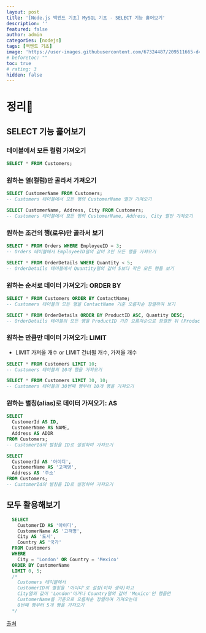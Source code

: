 ```yaml
---
layout: post
title: '[Node.js 백엔드 기초] MySQL 기초 - SELECT 기능 훑어보기'
description: ''
featured: false
author: admin
categories: [nodejs]
tags: [백엔드 기초]
image: 'https://user-images.githubusercontent.com/67324487/209511665-d4ed1958-a1d8-498a-b2d8-6075796a3e07.png'
# beforetoc: ""
toc: true
# rating: 3
hidden: false
---
```


# 정리📑

## SELECT 기능 훑어보기

### 테이블에서 모든 컬럼 가져오기

```sql
SELECT * FROM Customers;
```

### 원하는 열(컬럼)만 골라서 가져오기

```sql
SELECT CustomerName FROM Customers;
-- Customers 테이블에서 모든 행의 CustomerName 열만 가져오기

SELECT CustomerName, Address, City FROM Customers;
-- Customers 테이블에서 모든 행의 CustomerName, Address, City 열만 가져오기
```

### 원하는 조건의 행(로우)만 골라서 보기

```sql
SELECT * FROM Orders WHERE EmployeeID = 3;
-- Orders 테이블에서 EmployeeID열의 값이 3인 모든 행들 가져오기

SELECT * FROM OrderDetails WHERE Quantity < 5;
-- OrderDetails 테이블에서 Quantity열의 값이 5보다 작은 모든 행들 보기
```

### 원하는 순서로 데이터 가져오기: ORDER BY

```sql
SELECT * FROM Customers ORDER BY ContactName;
-- Customers 테이블의 모든 행을 ContactName 기준 오름차순 정렬하여 보기

SELECT * FROM OrderDetails ORDER BY ProductID ASC, Quantity DESC;
-- OrderDetails 테이블의 모든 행을 ProductID 기준 오름차순으로 정렬한 뒤 (ProductID가 같을 경우) Quantity를 기준으로 내림차순 정렬하여 보기
```

### 원하는 만큼만 데이터 가져오기: LIMIT

- LIMIT 가져올 개수 or LIMIT 건너뛸 개수, 가져올 개수

```sql
SELECT * FROM Customers LIMIT 10;
-- Customers 테이블의 10개 행을 가져오기

SELECT * FROM Customers LIMIT 30, 10;
-- Customers 테이블의 30번째 행부터 10개 행을 가져오기
```

### 원하는 별칭(alias)로 데이터 가져오기: AS

```sql
SELECT
  CustomerId AS ID,
  CustomerName AS NAME,
  Address AS ADDR
FROM Customers;
-- CustomerId의 별칭을 ID로 설정하여 가져오기

SELECT
  CustomerId AS '아이디',
  CustomerName AS '고객명',
  Address AS '주소'
FROM Customers;
-- CustomerId의 별칭을 ID로 설정하여 가져오기
```

## 모두 활용해보기

```sql
  SELECT
    CustomerID AS '아이디',
    CustomerName AS '고객명',
    City AS '도시',
    Country AS '국가'
  FROM Customers
  WHERE
    City = 'London' OR Country = 'Mexico'
  ORDER BY CustomerName
  LIMIT 0, 5;
  /*
    Customers 테이블에서
    CustomerID의 별칭을 '아이디'로 설정(이하 생략)하고
    City열의 값이 'London'이거나 Country열의 값이 'Mexico'인 행들만
    CustomerName를 기준으로 오름차순 정렬하여 가져오는데
    0번째 행부터 5개 행을 가져오기
  */
```

[출처](https://www.yalco.kr/lectures/sql/)
